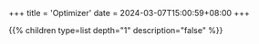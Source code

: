 +++
title = 'Optimizer'
date = 2024-03-07T15:00:59+08:00
+++


{{% children type=list  depth="1" description="false" %}}